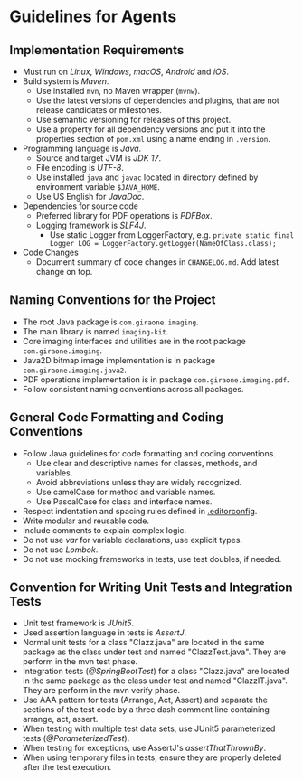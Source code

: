 # Guidelines for Agents

## Implementation Requirements

- Must run on *Linux*, *Windows*, *macOS*, *Android* and *iOS*.
- Build system is *Maven*.
  - Use installed `mvn`, no Maven wrapper (`mvnw`).
  - Use the latest versions of dependencies and plugins, that are not release candidates or milestones.
  - Use semantic versioning for releases of this project.
  - Use a property for all dependency versions and put it into the properties section of `pom.xml` using a name ending in `.version`.
- Programming language is *Java*.
  - Source and target JVM is *JDK 17*.
  - File encoding is *UTF-8*.
  - Use installed `java` and `javac` located in directory defined by environment variable `$JAVA_HOME`.
  - Use US English for *JavaDoc*.
- Dependencies for source code
  - Preferred library for PDF operations is *PDFBox*.
  - Logging framework is *SLF4J*.
    - Use static Logger from LoggerFactory, e.g. `private static final Logger LOG = LoggerFactory.getLogger(NameOfClass.class);`
- Code Changes
  - Document summary of code changes in `CHANGELOG.md`. Add latest change on top.
  
## Naming Conventions for the Project

- The root Java package is `com.giraone.imaging`.
- The main library is named `imaging-kit`.
- Core imaging interfaces and utilities are in the root package `com.giraone.imaging`.
- Java2D bitmap image implementation is in package `com.giraone.imaging.java2`.
- PDF operations implementation is in package `com.giraone.imaging.pdf`.
- Follow consistent naming conventions across all packages.

## General Code Formatting and Coding Conventions

- Follow Java guidelines for code formatting and coding conventions.
  - Use clear and descriptive names for classes, methods, and variables.
  - Avoid abbreviations unless they are widely recognized.
  - Use camelCase for method and variable names.
  - Use PascalCase for class and interface names.
- Respect indentation and spacing rules defined in [.editorconfig](.editorconfig).
- Write modular and reusable code.
- Include comments to explain complex logic.
- Do not use *var* for variable declarations, use explicit types.
- Do not use *Lombok*.
- Do not use mocking frameworks in tests, use test doubles, if needed.

## Convention for Writing Unit Tests and Integration Tests

- Unit test framework is *JUnit5*.
- Used assertion language in tests is *AssertJ*.
- Normal unit tests for a class "Clazz.java" are located in the same package as the class under test and named "ClazzTest.java".
  They are perform in the mvn test phase.
- Integration tests (*@SpringBootTest*) for a class "Clazz.java" are located in the same package as the class under test and named "ClazzIT.java".
  They are perform in the mvn verify phase.
- Use AAA pattern for tests (Arrange, Act, Assert) and separate the sections of the test code
  by a three dash comment line containing arrange, act, assert.
- When testing with multiple test data sets, use JUnit5 parameterized tests (*@ParameterizedTest*).
- When testing for exceptions, use AssertJ's *assertThatThrownBy*.
- When using temporary files in tests, ensure they are properly deleted after the test execution.
